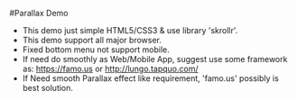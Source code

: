 #Parallax Demo

* This demo just simple HTML5/CSS3 & use library 'skrollr'.
* This demo support all major browser.
* Fixed bottom menu not support mobile.
* If need do smoothly as Web/Mobile App, suggest use some framework as: https://famo.us or http://lungo.tapquo.com/
* If Need smooth Parallax effect like requirement, 'famo.us' possibly is best solution.   